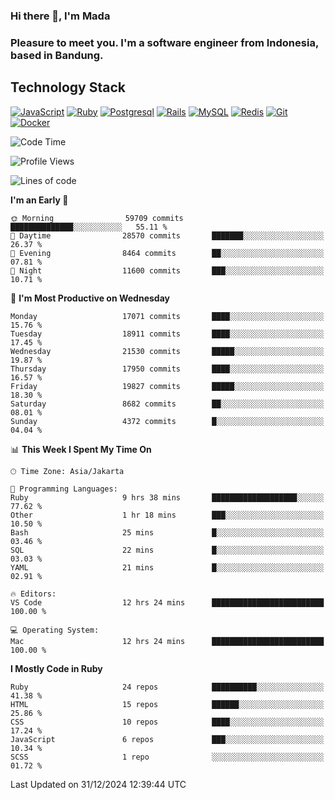 ### Hi there 👋, I'm Mada
### Pleasure to meet you. I'm a software engineer from Indonesia, based in Bandung.

## Technology Stack

[![JavaScript](https://img.shields.io/badge/-JavaScript-%23F7DF1C?style=flat-square&logo=javascript&logoColor=000000&labelColor=%23F7DF1C&color=%23FFCE5A)](https://www.javascript.com/)
[![Ruby](https://img.shields.io/badge/Ruby-CC342D?style=flat-square&logo=ruby&logoColor=white)](https://www.ruby-lang.org/en/)
[![Postgresql](https://img.shields.io/badge/PostgreSQL-316192?style=flat-square&logo=postgresql&logoColor=ffffff)](https://www.postgresql.org/)
[![Rails](https://img.shields.io/badge/Ruby_on_Rails-CC0000?style=flat-square&logo=ruby-on-rails&logoColor=white)](https://rubyonrails.org/)
[![MySQL](https://img.shields.io/badge/-MySQL-4479A1?style=flat-square&logo=MySQL&logoColor=ffffff)](https://www.mysql.com/)
[![Redis](https://img.shields.io/badge/-Redis-DC382D?style=flat-square&logo=Redis&logoColor=ffffff)](https://redis.io/)
[![Git](https://img.shields.io/badge/-Git-%23F05032?style=flat-square&logo=git&logoColor=%23ffffff)](https://git-scm.com/)
[![Docker](https://img.shields.io/badge/-Docker-2496ED?style=flat-square&logo=docker&logoColor=ffffff)](https://www.docker.com/)
<!--
**madaarya/madaarya** is a ✨ _special_ ✨ repository because its `README.md` (this file) appears on your GitHub profile.

Here are some ideas to get you started:

- 🔭 I’m currently working on ...
- 🌱 I’m currently learning ...
- 👯 I’m looking to collaborate on ...
- 🤔 I’m looking for help with ...
- 💬 Ask me about ...
- 📫 How to reach me: ...
- 😄 Pronouns: ...
- ⚡ Fun fact: ...
-->
<!--START_SECTION:waka-->
![Code Time](http://img.shields.io/badge/Code%20Time-6%2C869%20hrs%2019%20mins-blue)

![Profile Views](http://img.shields.io/badge/Profile%20Views-0-blue)

![Lines of code](https://img.shields.io/badge/From%20Hello%20World%20I%27ve%20Written-46.0%20million%20lines%20of%20code-blue)

**I'm an Early 🐤** 

```text
🌞 Morning                59709 commits       ██████████████░░░░░░░░░░░   55.11 % 
🌆 Daytime                28570 commits       ███████░░░░░░░░░░░░░░░░░░   26.37 % 
🌃 Evening                8464 commits        ██░░░░░░░░░░░░░░░░░░░░░░░   07.81 % 
🌙 Night                  11600 commits       ███░░░░░░░░░░░░░░░░░░░░░░   10.71 % 
```
📅 **I'm Most Productive on Wednesday** 

```text
Monday                   17071 commits       ████░░░░░░░░░░░░░░░░░░░░░   15.76 % 
Tuesday                  18911 commits       ████░░░░░░░░░░░░░░░░░░░░░   17.45 % 
Wednesday                21530 commits       █████░░░░░░░░░░░░░░░░░░░░   19.87 % 
Thursday                 17950 commits       ████░░░░░░░░░░░░░░░░░░░░░   16.57 % 
Friday                   19827 commits       █████░░░░░░░░░░░░░░░░░░░░   18.30 % 
Saturday                 8682 commits        ██░░░░░░░░░░░░░░░░░░░░░░░   08.01 % 
Sunday                   4372 commits        █░░░░░░░░░░░░░░░░░░░░░░░░   04.04 % 
```


📊 **This Week I Spent My Time On** 

```text
🕑︎ Time Zone: Asia/Jakarta

💬 Programming Languages: 
Ruby                     9 hrs 38 mins       ███████████████████░░░░░░   77.62 % 
Other                    1 hr 18 mins        ███░░░░░░░░░░░░░░░░░░░░░░   10.50 % 
Bash                     25 mins             █░░░░░░░░░░░░░░░░░░░░░░░░   03.46 % 
SQL                      22 mins             █░░░░░░░░░░░░░░░░░░░░░░░░   03.03 % 
YAML                     21 mins             █░░░░░░░░░░░░░░░░░░░░░░░░   02.91 % 

🔥 Editors: 
VS Code                  12 hrs 24 mins      █████████████████████████   100.00 % 

💻 Operating System: 
Mac                      12 hrs 24 mins      █████████████████████████   100.00 % 
```

**I Mostly Code in Ruby** 

```text
Ruby                     24 repos            ██████████░░░░░░░░░░░░░░░   41.38 % 
HTML                     15 repos            ██████░░░░░░░░░░░░░░░░░░░   25.86 % 
CSS                      10 repos            ████░░░░░░░░░░░░░░░░░░░░░   17.24 % 
JavaScript               6 repos             ███░░░░░░░░░░░░░░░░░░░░░░   10.34 % 
SCSS                     1 repo              ░░░░░░░░░░░░░░░░░░░░░░░░░   01.72 % 
```




 Last Updated on 31/12/2024 12:39:44 UTC
<!--END_SECTION:waka-->
